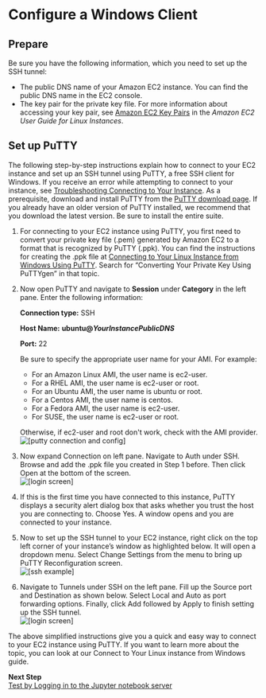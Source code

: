 # Configure a Windows Client<a name="setup-jupyter-configure-client-windows"></a>

## Prepare<a name="setup-jupyter-configure-client-prepare"></a>

Be sure you have the following information, which you need to set up the SSH tunnel:
+ The public DNS name of your Amazon EC2 instance\. You can find the public DNS name in the EC2 console\. 
+ The key pair for the private key file\. For more information about accessing your key pair, see [Amazon EC2 Key Pairs](http://docs.aws.amazon.com/AWSEC2/latest/UserGuide/ec2-key-pairs.html) in the *Amazon EC2 User Guide for Linux Instances*\. 

## Set up PuTTY<a name="setup-jupyter-win"></a>

The following step\-by\-step instructions explain how to connect to your EC2 instance and set up an SSH tunnel using PuTTY, a free SSH client for Windows\. If you receive an error while attempting to connect to your instance, see [Troubleshooting Connecting to Your Instance](http://docs.aws.amazon.com/AWSEC2/latest/UserGuide/TroubleshootingInstancesConnecting.html)\. As a prerequisite, download and install PuTTY from the [PuTTY download page](https://www.chiark.greenend.org.uk/~sgtatham/putty/)\. If you already have an older version of PuTTY installed, we recommend that you download the latest version\. Be sure to install the entire suite\.

1. For connecting to your EC2 instance using PuTTY, you first need to convert your private key file \(\.pem\) generated by Amazon EC2 to a format that is recognized by PuTTY \(\.ppk\)\. You can find the instructions for creating the \.ppk file at [Connecting to Your Linux Instance from Windows Using PuTTY](http://docs.aws.amazon.com/AWSEC2/latest/UserGuide/putty.html)\. Search for “Converting Your Private Key Using PuTTYgen” in that topic\.

1. Now open PuTTY and navigate to **Session** under **Category** in the left pane\. Enter the following information:

   **Connection type:** SSH

   **Host Name:** **ubuntu@*YourInstancePublicDNS***

   **Port:** 22

   Be sure to specify the appropriate user name for your AMI\. For example:
   + For an Amazon Linux AMI, the user name is ec2\-user\.
   + For a RHEL AMI, the user name is ec2\-user or root\.
   + For an Ubuntu AMI, the user name is ubuntu or root\.
   + For a Centos AMI, the user name is centos\.
   + For a Fedora AMI, the user name is ec2\-user\.
   + For SUSE, the user name is ec2\-user or root\.

   Otherwise, if ec2\-user and root don't work, check with the AMI provider\.  
![\[putty connection and config\]](http://docs.aws.amazon.com/dlami/latest/devguide/images/putty-connection.png)

1. Now expand Connection on left pane\. Navigate to Auth under SSH\. Browse and add the \.ppk file you created in Step 1 before\. Then click Open at the bottom of the screen\.  
![\[login screen\]](http://docs.aws.amazon.com/dlami/latest/devguide/images/putty-auth.png)

1. If this is the first time you have connected to this instance, PuTTY displays a security alert dialog box that asks whether you trust the host you are connecting to\. Choose Yes\. A window opens and you are connected to your instance\. 

1. Now to set up the SSH tunnel to your EC2 instance, right click on the top left corner of your instance’s window as highlighted below\. It will open a dropdown menu\. Select Change Settings from the menu to bring up PuTTY Reconfiguration screen\.  
![\[ssh example\]](http://docs.aws.amazon.com/dlami/latest/devguide/images/ssh.png)

1. Navigate to Tunnels under SSH on the left pane\. Fill up the Source port and Destination as shown below\. Select Local and Auto as port forwarding options\. Finally, click Add followed by Apply to finish setting up the SSH tunnel\.  
![\[login screen\]](http://docs.aws.amazon.com/dlami/latest/devguide/images/ssh-tunnels.png)

The above simplified instructions give you a quick and easy way to connect to your EC2 instance using PuTTY\. If you want to learn more about the topic, you can look at our Connect to Your Linux instance from Windows guide\.

**Next Step**  
[Test by Logging in to the Jupyter notebook server](setup-jupyter-login.md)